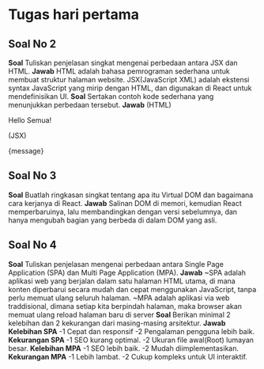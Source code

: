# Tugas hari pertama

## Soal No 2
**Soal**
Tuliskan penjelasan singkat mengenai perbedaan antara JSX dan HTML.
**Jawab**
HTML adalah bahasa pemrograman sederhana untuk membuat struktur halaman website.
JSX(JavaScript XML) adalah ekstensi syntax JavaScript yang mirip dengan HTML, dan digunakan di React untuk mendefinisikan UI.
**Soal**
Sertakan contoh kode sederhana yang menunjukkan perbedaan tersebut.
**Jawab**
(HTML)
<div class="box">
<p>Hello Semua!</p>
</div>
(JSX)
<div className="box">
<p>{message}</p>
</div>

## Soal No 3
**Soal**
Buatlah ringkasan singkat tentang apa itu Virtual DOM dan bagaimana cara kerjanya di React.
**Jawab**
Salinan DOM di memori, kemudian React memperbaruinya, lalu membandingkan dengan versi sebelumnya, dan hanya mengubah bagian yang berbeda di dalam DOM yang asli.

## Soal No 4
**Soal**
Tuliskan penjelasan mengenai perbedaan antara Single Page Application (SPA) dan Multi Page Application (MPA).
**Jawab**
~SPA adalah aplikasi web yang berjalan dalam satu halaman HTML utama, di mana konten diperbarui secara mudah dan cepat menggunakan JavaScript, tanpa perlu memuat ulang seluruh halaman.
~MPA adalah aplikasi via web traddisional, dimana setiap kita berpindah halaman, maka browser akan memuat ulang reload halaman baru di server
**Soal**
Berikan minimal 2 kelebihan dan 2 kekurangan dari masing-masing arsitektur.
**Jawab**
**Kelebihan SPA**
-1 Cepat dan responsif
-2 Pengalaman pengguna lebih baik.
**Kekurangan SPA**
-1 SEO kurang optimal.
-2 Ukuran file awal(Root) lumayan besar.
**Kelebihan MPA**
-1 SEO lebih baik.
-2 Mudah diimplementasikan.
**Kekurangan MPA**
-1 Lebih lambat.
-2 Cukup kompleks untuk UI interaktif.